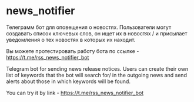 # news_notifier

Телеграмм бот для оповещения о новостях. Пользователи могут создавать список ключевых слов, он ищет их в новостях /
и присылает уведомления о тех новостях в которых их находит.

Вы можете протестировать работу бота по ссылке - https://t.me/rss_news_notifier_bot


Telegram bot for sending news release notices. Users can create their own list of keywords that the bot will search for/
in the outgoing news and send alerts about those in which keywords will be found.

You can try it by link - https://t.me/rss_news_notifier_bot